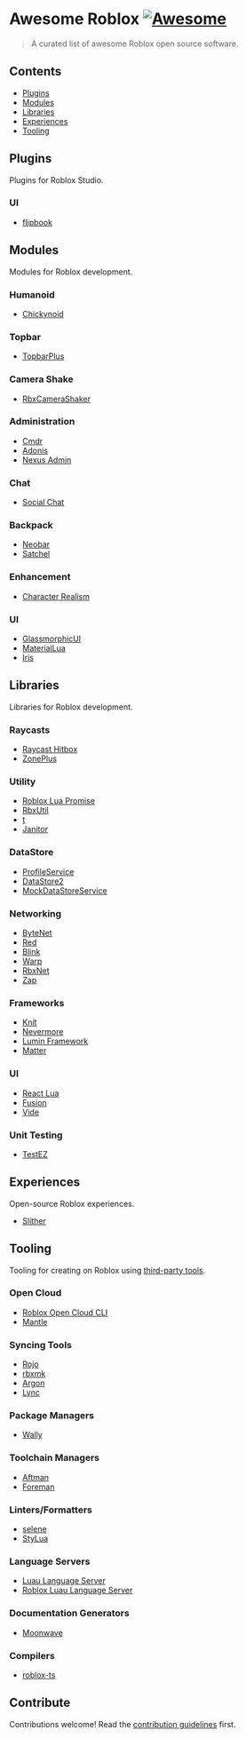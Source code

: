 # Awesome Roblox [![Awesome](https://awesome.re/badge.svg)](https://awesome.re)

> A curated list of awesome Roblox open source software.


## Contents

- [Plugins](#plugins)
- [Modules](#modules)
- [Libraries](#libraries)
- [Experiences](#experiences)
- [Tooling](#tooling)

## Plugins

Plugins for Roblox Studio.

### UI

- [flipbook](https://github.com/flipbook-labs/flipbook)

## Modules

Modules for Roblox development.

### Humanoid

- [Chickynoid](https://github.com/easy-games/chickynoid)

### Topbar

- [TopbarPlus](https://github.com/1ForeverHD/TopbarPlus)

### Camera Shake

- [RbxCameraShaker](https://github.com/Sleitnick/RbxCameraShaker)

### Administration

- [Cmdr](https://github.com/evaera/Cmdr)
- [Adonis](https://github.com/Epix-Incorporated/Adonis)
- [Nexus Admin](https://github.com/TheNexusAvenger/Nexus-Admin)

### Chat

- [Social Chat](https://github.com/Cosmental/Social-Chat-V2)

### Backpack

- [Neobar](https://github.com/ImAvafe/NeoHotbar)
- [Satchel](https://github.com/RyanLua/Satchel)

### Enhancement

- [Character Realism](https://github.com/MaximumADHD/Character-Realism)

### UI

- [GlassmorphicUI](https://github.com/boatbomber/GlassmorphicUI)
- [MaterialLua](https://github.com/Kinlei/MaterialLua)
- [Iris](https://github.com/Michael-48/Iris)

## Libraries

Libraries for Roblox development.

### Raycasts

- [Raycast Hitbox](https://github.com/Swordphin/raycastHitboxRbxl)
- [ZonePlus](https://github.com/1ForeverHD/ZonePlus)

### Utility

- [Roblox Lua Promise](https://github.com/evaera/roblox-lua-promise)
- [RbxUtil](https://github.com/Sleitnick/RbxUtil)
- [t](https://github.com/osyrisrblx/t)
- [Janitor](https://github.com/howmanysmall/Janitor)

### DataStore

- [ProfileService](https://github.com/MadStudioRoblox/ProfileService)
- [DataStore2](https://github.com/Kampfkarren/Roblox)
- [MockDataStoreService](https://github.com/buildthomas/MockDataStoreService)

### Networking

- [ByteNet](https://github.com/ffrostfall/ByteNet)
- [Red](https://github.com/jackdotink/Red)
- [Blink](https://github.com/1Axen/blink)
- [Warp](https://github.com/imezx/Warp)
- [RbxNet](https://github.com/roblox-aurora/rbx-net)
- [Zap](https://github.com/red-blox/zap)

### Frameworks

- [Knit](https://github.com/Sleitnick/Knit)
- [Nevermore](https://github.com/Quenty/NevermoreEngine)
- [Lumin Framework](https://github.com/lumin-dev/LuminFramework)
- [Matter](https://github.com/evaera/matter)

### UI

- [React Lua](https://github.com/jsdotlua/react-lua)
- [Fusion](https://github.com/dphfox/Fusion)
- [Vide](https://github.com/centau/vide)

### Unit Testing

- [TestEZ](https://github.com/Roblox/testez)

## Experiences

Open-source Roblox experiences.

- [Slither](https://github.com/littensy/slither)


## Tooling

Tooling for creating on Roblox using [third-party tools](https://create.roblox.com/docs/projects/external-tools).

### Open Cloud

- [Roblox Open Cloud CLI](https://github.com/Sleitnick/rbxcloud)
- [Mantle](https://github.com/blake-mealey/mantle)

### Syncing Tools

- [Rojo](https://github.com/rojo-rbx/rojo)
- [rbxmk](https://github.com/anaminus/rbxmk)
- [Argon](https://github.com/argon-rbx/argon)
- [Lync](https://github.com/Iron-Stag-Games/Lync)

### Package Managers

- [Wally](https://github.com/UpliftGames/wally)

### Toolchain Managers

- [Aftman](https://github.com/LPGhatguy/aftman)
- [Foreman](https://github.com/Roblox/foreman)

### Linters/Formatters

- [selene](https://github.com/Kampfkarren/selene)
- [StyLua](https://github.com/JohnnyMorganz/StyLua)

### Language Servers

- [Luau Language Server](https://github.com/JohnnyMorganz/luau-lsp)
- [Roblox Luau Language Server](https://github.com/NightrainsRbx/RobloxLsp)

### Documentation Generators

- [Moonwave](https://github.com/evaera/moonwave)

### Compilers

- [roblox-ts](https://github.com/roblox-ts/roblox-ts)

## Contribute

Contributions welcome! Read the [contribution guidelines](CONTRIBUTING.md) first.
